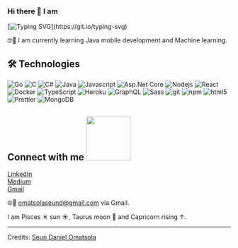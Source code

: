 ### Hi there 👋 I am

<!--
**Vastro-lorde/Vastro-lorde** is a ✨ _special_ ✨ repository because its `README.md` (this file) appears on your GitHub profile.

Here are some ideas to get you started:

- 🔭 I’m currently working on ...
- 🌱 I’m currently learning ...
- 👯 I’m looking to collaborate on ...
- 🤔 I’m looking for help with ...
- 💬 Ask me about ...
- 📫 How to reach me: ...
- 😄 Pronouns: ...
- ⚡ Fun fact: ...
-->

[![Typing SVG](https://readme-typing-svg.herokuapp.com?duration=5100&color=F76604&width=550&lines=Seun+Daniel+Omatsola;C%23+Javascript+Developer;There+is+more+to+everything+than+meets+the+eyes.)](https://git.io/typing-svg)

<!-- 🤔🧐 I am currently working on a fintech. -->

🤓📝 I am currently learning Java mobile development and Machine learning.

## 🛠️ Technologies
<p>
  <img alt="Go" src="https://img.shields.io/badge/-Go-808080?style=flat-square&logo=golang&logoColor=white" />
  <img alt="C" src="https://img.shields.io/badge/-C-808080?style=flat-square&logo=csharp&logoColor=white" />
  <img alt="C#" src="https://img.shields.io/badge/-CSharp-ea2845?style=flat-square&logo=csharp&logoColor=white" />
  <img alt="Java" src="https://img.shields.io/badge/-Java-43853d?style=flat-square&logo=java&logoColor=white" />
  <img alt="Javascript" src="https://img.shields.io/badge/-Javascript-43853d?style=flat-square&logo=javascript&logoColor=white" />
  <img alt="Asp.Net Core" src="https://img.shields.io/badge/-Asp.Net-ea2845?style=flat-square&logo=.Net&logoColor=white" />
  <img alt="Nodejs" src="https://img.shields.io/badge/-Nodejs-43853d?style=flat-square&logo=Node.js&logoColor=white" />
  <img alt="React" src="https://img.shields.io/badge/-React-45b8d8?style=flat-square&logo=react&logoColor=white" />
  <img alt="Docker" src="https://img.shields.io/badge/-Docker-46a2f1?style=flat-square&logo=docker&logoColor=white" />
  <img alt="TypeScript" src="https://img.shields.io/badge/-TypeScript-007ACC?style=flat-square&logo=typescript&logoColor=white" />
  <img alt="Heroku" src="https://img.shields.io/badge/-Heroku-430098?style=flat-square&logo=heroku&logoColor=white" />
  <img alt="GraphQL" src="https://img.shields.io/badge/-GraphQL-E10098?style=flat-square&logo=graphql&logoColor=white" />
  <img alt="Sass" src="https://img.shields.io/badge/-Sass-CC6699?style=flat-square&logo=sass&logoColor=white" />
  <img alt="git" src="https://img.shields.io/badge/-Git-F05032?style=flat-square&logo=git&logoColor=white" />
  <img alt="npm" src="https://img.shields.io/badge/-NPM-CB3837?style=flat-square&logo=npm&logoColor=white" />
  <img alt="html5" src="https://img.shields.io/badge/-HTML5-E34F26?style=flat-square&logo=html5&logoColor=white" />
  <img alt="Prettier" src="https://img.shields.io/badge/-Prettier-F7B93E?style=flat-square&logo=prettier&logoColor=white" />
  <img alt="MongoDB" src="https://img.shields.io/badge/-MongoDB-13aa52?style=flat-square&logo=mongodb&logoColor=white" />
<p>

<h2> Connect with me <img src='https://raw.githubusercontent.com/ShahriarShafin/ShahriarShafin/main/Assets/handshake.gif' width="100px"> </h2>
<a href="https://www.linkedin.com/in/seun-daniel-omatsola-429a69166">LinkedIn</a> <br>
<a href="https://medium.com/@omatsolaseund">Medium</a> <br>
<a href="mailto:omatsolaseund@gmail.com">Gmail</a>


🌐📲 omatsolaseund@gmail.com via Gmail.

I am Pisces ♓ sun ☀️, Taurus moon 🌙 and Capricorn rising ↑.

-----
Credits: [Seun Daniel Omatsola](https://github.com/Vastro-lorde)
